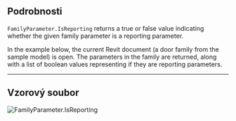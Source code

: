 ## Podrobnosti
`FamilyParameter.IsReporting` returns a true or false value indicating whether the given family parameter is a reporting parameter.

In the example below, the current Revit document (a door family from the sample model) is open. The parameters in the family are returned, along with a list of boolean values representing if they are reporting parameters.
___
## Vzorový soubor

![FamilyParameter.IsReporting](./Revit.Elements.FamilyParameter.IsReporting_img.jpg)
